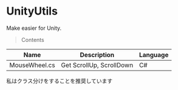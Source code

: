 # UnityUtils
Make easier for Unity.
> Contents

|Name| Description | Language |
|--|--|--|
| MouseWheel.cs | Get ScrollUp, ScrollDown | C# |

私はクラス分けをすることを推奨しています
